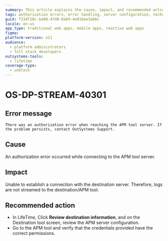 ```yaml
---
summary: This article explains the cause, impact, and recommended action for an authorization error that occurs while connecting to the APM tool server.
tags: authorization errors, error handling, server configuration, technical support
guid: f234f28c-ba08-47d8-8a69-4e918ae3ab8c
locale: en-us
app_type: traditional web apps, mobile apps, reactive web apps
figma:
platform-version: o11
audience:
  - platform administrators
  - full stack developers
outsystems-tools:
  - lifetime
coverage-type:
  - unblock
---
```


# OS-DP-STREAM-40301

## Error message

`There was an authorization error when reaching the APM tool server. If the problem persists, contact OutSystems Support.`

## Cause

An authorization error occurred while connecting to the APM tool server.

## Impact

Unable to establish a connection with the destination server. Therefore, logs are not streamed to the destination/APM tool.

## Recommended action

* In LifeTime, Click **Review destination information**, and on the Destination tool screen, review the APM server configuration. 
* Go to the APM tool and verify that the credentials provided have the correct permissions. 

